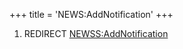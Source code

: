 +++
title = 'NEWS:AddNotification'
+++

1.  REDIRECT [NEWSS:AddNotification](NEWSS:AddNotification "wikilink")